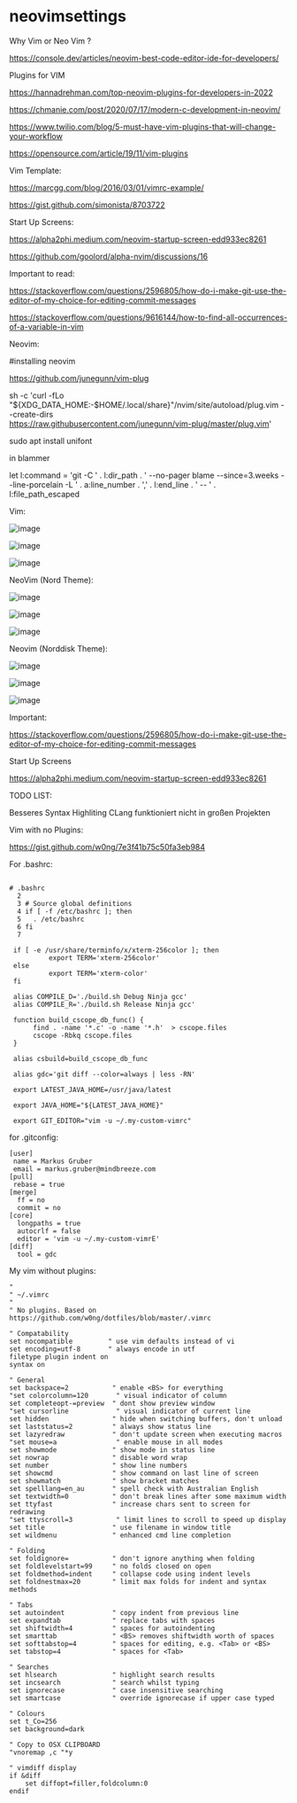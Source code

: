 # neovimsettings

Why Vim or Neo Vim ?

https://console.dev/articles/neovim-best-code-editor-ide-for-developers/

Plugins for VIM

https://hannadrehman.com/top-neovim-plugins-for-developers-in-2022

https://chmanie.com/post/2020/07/17/modern-c-development-in-neovim/

https://www.twilio.com/blog/5-must-have-vim-plugins-that-will-change-your-workflow

https://opensource.com/article/19/11/vim-plugins

Vim Template:

https://marcgg.com/blog/2016/03/01/vimrc-example/

https://gist.github.com/simonista/8703722

Start Up Screens:

https://alpha2phi.medium.com/neovim-startup-screen-edd933ec8261

https://github.com/goolord/alpha-nvim/discussions/16

Important to read:

https://stackoverflow.com/questions/2596805/how-do-i-make-git-use-the-editor-of-my-choice-for-editing-commit-messages

https://stackoverflow.com/questions/9616144/how-to-find-all-occurrences-of-a-variable-in-vim

Neovim:

#installing neovim

https://github.com/junegunn/vim-plug

sh -c 'curl -fLo "${XDG_DATA_HOME:-$HOME/.local/share}"/nvim/site/autoload/plug.vim --create-dirs \
       https://raw.githubusercontent.com/junegunn/vim-plug/master/plug.vim'

sudo apt install unifont


in blammer

let l:command = 'git -C ' . l:dir_path . ' --no-pager blame --since=3.weeks --line-porcelain -L ' . a:line_number . ',' . l:end_line . ' -- ' . l:file_path_escaped


Vim:

![image](https://user-images.githubusercontent.com/32228946/198881723-f3244ae9-29cf-4571-b08c-a2bc48f7ae64.png)

![image](https://user-images.githubusercontent.com/32228946/198881760-d56478ca-2916-4e41-a59f-754e07b7a83c.png)

![image](https://user-images.githubusercontent.com/32228946/198881793-f92cf0ab-d90d-4bf3-9c59-e363d6c7ef48.png)

NeoVim (Nord Theme):

![image](https://user-images.githubusercontent.com/32228946/201435674-ec0661c8-91c3-4d9d-a3b2-450a6d7581bb.png)

![image](https://user-images.githubusercontent.com/32228946/201435699-cdb03f7f-aed5-4d92-bc35-4bc09bcda729.png)

![image](https://user-images.githubusercontent.com/32228946/201435733-4aa323f8-5251-4f25-8ff7-e276a38cfae9.png)

Neovim (Norddisk Theme):

![image](https://user-images.githubusercontent.com/32228946/202894974-95288655-dc70-4098-93be-7821877e6fdd.png)

![image](https://user-images.githubusercontent.com/32228946/202894989-f5e4db23-b03d-4494-808f-3b4a8557dee8.png)

![image](https://user-images.githubusercontent.com/32228946/202895008-fde82892-f6a7-4db2-ab99-5191dc723bca.png)


Important:

https://stackoverflow.com/questions/2596805/how-do-i-make-git-use-the-editor-of-my-choice-for-editing-commit-messages

Start Up Screens

https://alpha2phi.medium.com/neovim-startup-screen-edd933ec8261

TODO LIST: 

Besseres Syntax Highliting 
CLang funktioniert nicht in großen Projekten 

Vim with no Plugins: 

https://gist.github.com/w0ng/7e3f41b75c50fa3eb984

For .bashrc:

```

# .bashrc
  2
  3 # Source global definitions
  4 if [ -f /etc/bashrc ]; then
  5   . /etc/bashrc
  6 fi
  7
  
 if [ -e /usr/share/terminfo/x/xterm-256color ]; then
          export TERM='xterm-256color'
 else
          export TERM='xterm-color'
 fi

 alias COMPILE_D='./build.sh Debug Ninja gcc'
 alias COMPILE_R='./build.sh Release Ninja gcc'
 
 function build_cscope_db_func() {
      find . -name '*.c' -o -name '*.h'  > cscope.files
      cscope -Rbkq cscope.files
 }
 
 alias csbuild=build_cscope_db_func
 
 alias gdc='git diff --color=always | less -RN'
 
 export LATEST_JAVA_HOME=/usr/java/latest
 
 export JAVA_HOME="${LATEST_JAVA_HOME}"

 export GIT_EDITOR="vim -u ~/.my-custom-vimrc"

```

for .gitconfig:

```
[user]
 name = Markus Gruber
 email = markus.gruber@mindbreeze.com
[pull]
 rebase = true
[merge]
  ff = no
  commit = no
[core]
  longpaths = true
  autocrlf = false
  editor = 'vim -u ~/.my-custom-vimrE'
[diff]
  tool = gdc
```

My vim without plugins:

```
"
" ~/.vimrc
"
" No plugins. Based on https://github.com/w0ng/dotfiles/blob/master/.vimrc

" Compatability
set nocompatible         " use vim defaults instead of vi
set encoding=utf-8       " always encode in utf
filetype plugin indent on
syntax on

" General
set backspace=2           " enable <BS> for everything
"set colorcolumn=120       " visual indicator of column
set completeopt-=preview  " dont show preview window
"set cursorline            " visual indicator of current line
set hidden                " hide when switching buffers, don't unload
set laststatus=2          " always show status line
set lazyredraw            " don't update screen when executing macros
"set mouse=a               " enable mouse in all modes
set showmode              " show mode in status line
set nowrap                " disable word wrap
set number                " show line numbers
set showcmd               " show command on last line of screen
set showmatch             " show bracket matches
set spelllang=en_au       " spell check with Australian English
set textwidth=0           " don't break lines after some maximum width
set ttyfast               " increase chars sent to screen for redrawing
"set ttyscroll=3           " limit lines to scroll to speed up display
set title                 " use filename in window title
set wildmenu              " enhanced cmd line completion

" Folding
set foldignore=           " don't ignore anything when folding
set foldlevelstart=99     " no folds closed on open
set foldmethod=indent     " collapse code using indent levels
set foldnestmax=20        " limit max folds for indent and syntax methods

" Tabs
set autoindent            " copy indent from previous line
set expandtab             " replace tabs with spaces
set shiftwidth=4          " spaces for autoindenting
set smarttab              " <BS> removes shiftwidth worth of spaces
set softtabstop=4         " spaces for editing, e.g. <Tab> or <BS>
set tabstop=4             " spaces for <Tab>

" Searches
set hlsearch              " highlight search results
set incsearch             " search whilst typing
set ignorecase            " case insensitive searching
set smartcase             " override ignorecase if upper case typed

" Colours
set t_Co=256
set background=dark

" Copy to OSX CLIPBOARD
"vnoremap ,c "*y

" vimdiff display
if &diff
    set diffopt=filler,foldcolumn:0
endif
```
